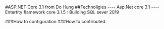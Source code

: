 #ASP.NET Core 3.1 from Do Hung
##Technoligies
---- Asp.Net core 3.1
----Entertity flamework core 3.1.5 : Building SQL sever 2019

###How to configuration
###How to contributed